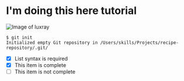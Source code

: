 # I'm doing this here tutorial
![Image of luxray](https://github.com/Exp-Communicate-Using-Markdown-Cohort-1/series-communicate-using-markdown-v4real/assets/76439659/e4293e26-afac-4413-865d-cd19007c1083)
```
$ git init
Initialized empty Git repository in /Users/skills/Projects/recipe-repository/.git/
```
- [x] List syntax is required
- [x] This item is complete
- [ ] This item is not complete
